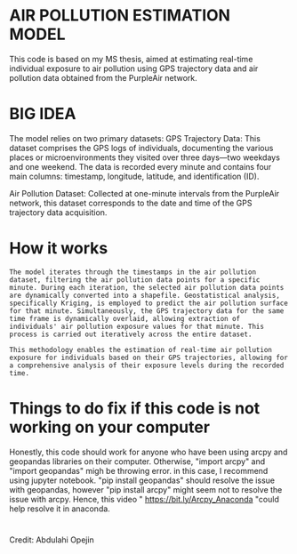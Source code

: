 # AIR POLLUTION ESTIMATION MODEL
This code is based on my MS thesis, aimed at estimating real-time individual exposure to air pollution using GPS trajectory data and air pollution data obtained from the PurpleAir network.

# BIG IDEA
The model relies on two primary datasets:
GPS Trajectory Data: This dataset comprises the GPS logs of individuals, documenting the various places or microenvironments they visited over three days—two weekdays and one weekend. The data is recorded every minute and contains four main columns: timestamp, longitude, latitude, and identification (ID).

Air Pollution Dataset: Collected at one-minute intervals from the PurpleAir network, this dataset corresponds to the date and time of the GPS trajectory data acquisition.

# How it works
    The model iterates through the timestamps in the air pollution dataset, filtering the air pollution data points for a specific minute. During each iteration, the selected air pollution data points are dynamically converted into a shapefile. Geostatistical analysis, specifically Kriging, is employed to predict the air pollution surface for that minute. Simultaneously, the GPS trajectory data for the same time frame is dynamically overlaid, allowing extraction of individuals' air pollution exposure values for that minute. This process is carried out iteratively across the entire dataset.

    This methodology enables the estimation of real-time air pollution exposure for individuals based on their GPS trajectories, allowing for a comprehensive analysis of their exposure levels during the recorded time.

# Things to do fix if this code is not working on your computer
Honestly, this code should work for anyone who have been using arcpy and geopandas libraries on their computer. 
Otherwise, "import arcpy" and "import geopandas" migh be throwing error. in this case, I recommend using jupyter notebook. "pip install geopandas" should resolve the issue with geopandas, however "pip install arcpy" might seem not to resolve the issue with arcpy. Hence, this video " https://bit.ly/Arcpy_Anaconda "could help resolve it in anaconda. 


#
Credit: Abdulahi Opejin